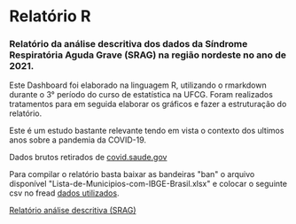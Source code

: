 # Relatório R

### Relatório da análise descritiva dos dados da Síndrome Respiratória Aguda Grave (SRAG) na região nordeste no ano de 2021.

Este Dashboard foi elaborado na linguagem R, utilizando o rmarkdown durante o 3° período do curso de estatística na UFCG.
Foram realizados tratamentos para em seguida elaborar os gráficos e fazer a estruturação do relatório.

Este é um estudo bastante relevante tendo em vista o contexto dos ultimos anos sobre a pandemia da COVID-19.

Dados brutos retirados de [covid.saude.gov](https://covid.saude.gov.br)  

Para compilar o relatório basta baixar as bandeiras "ban" o arquivo disponível "Lista-de-Municipios-com-IBGE-Brasil.xlsx" e colocar o seguinte csv no fread [dados utilizados](https://s3.sa-east-1.amazonaws.com/ckan.saude.gov.br/SRAG/2021/INFLUD21-15-03-2022.csv).

[Relatório análise descritiva (SRAG)](https://rpubs.com/Ronaldo_C_Silva/analise_srag) 
